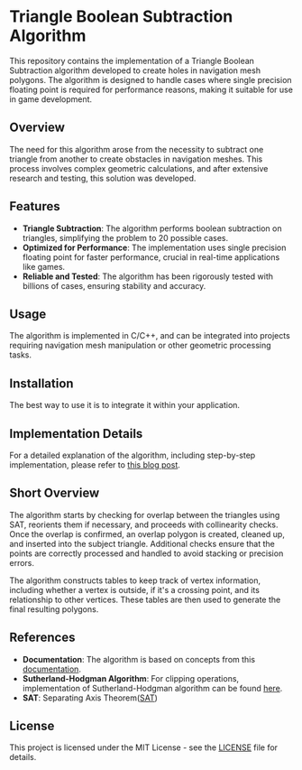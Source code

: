 # Triangle Boolean Subtraction Algorithm

This repository contains the implementation of a Triangle Boolean Subtraction algorithm developed to create 
holes in navigation mesh polygons. The algorithm is designed to handle cases where single precision floating
point is required for performance reasons, making it suitable for use in game development.

## Overview
The need for this algorithm arose from the necessity to subtract one triangle from another to create obstacles 
in navigation meshes. This process involves complex geometric calculations, and after extensive research and 
testing, this solution was developed.

## Features

- **Triangle Subtraction**: The algorithm performs boolean subtraction on triangles, simplifying the problem to 20 possible cases.
- **Optimized for Performance**: The implementation uses single precision floating point for faster performance, crucial in real-time applications like games.
- **Reliable and Tested**: The algorithm has been rigorously tested with billions of cases, ensuring stability and accuracy.

## Usage
The algorithm is implemented in C/C++, and can be integrated into projects requiring navigation mesh manipulation or other geometric processing tasks.

## Installation
The best way to use it is to integrate it within your application.

## Implementation Details
For a detailed explanation of the algorithm, including step-by-step implementation, please refer to 
[this blog post](___).

## Short Overview
The algorithm starts by checking for overlap between the triangles using SAT, reorients them if necessary, and 
proceeds with collinearity checks. Once the overlap is confirmed, an overlap polygon is created, cleaned up, and 
inserted into the subject triangle. Additional checks ensure that the points are correctly processed and handled 
to avoid stacking or precision errors.

The algorithm constructs tables to keep track of vertex information, including whether a vertex is outside, if it's a 
crossing point, and its relationship to other vertices. These tables are then used to generate the final resulting polygons.

## References
- **Documentation**: The algorithm is based on concepts from this [documentation](https://www.pnnl.gov/main/publications/external/technical_reports/PNNL-SA-97135.pdf).
- **Sutherland-Hodgman Algorithm**: For clipping operations, implementation of Sutherland-Hodgman algorithm can be found [here](https://rosettacode.org/wiki/Sutherland-Hodgman_polygon_clipping).
- **SAT**: Separating Axis Theorem([SAT](https://dyn4j.org/2010/01/sat/))

## License
This project is licensed under the MIT License - see the [LICENSE](LICENSE) file for details.
